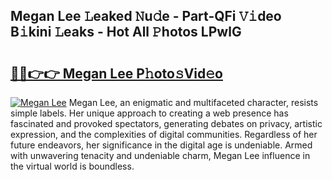 ## Megan Lee 𝙻eaked 𝙽u𝚍e - Part-QFi 𝚅𝚒deo B𝚒kini 𝙻eaks - Hot All 𝙿hotos LPwlG

# <h2><a href="http://ld5jwfb.urlbe.top/?page=Megan+Lee">🔗🔗👉👉 Megan Lee P𝚑oto𝚜Vid𝚎o</a></h2>

[![Megan Lee](https://i.imgur.com/eBuTRDB.gif)](http://ld5jwfb.urlbe.top/?page=Megan+Lee)
Megan Lee, an enigmatic and multifaceted character, resists simple labels. Her unique approach to creating a web presence has fascinated and provoked spectators, generating debates on privacy, artistic expression, and the complexities of digital communities. Regardless of her future endeavors, her significance in the digital age is undeniable. Armed with unwavering tenacity and undeniable charm, Megan Lee influence in the virtual world is boundless.
